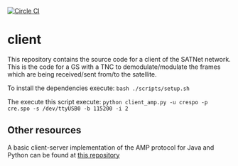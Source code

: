 [![Circle CI](https://circleci.com/gh/satnet-project/client.svg?style=shield)](https://circleci.com/gh/satnet-project/client)

client
======

This repository contains the source code for a client of the SATNet network. This is the code for a GS with a TNC to demodulate/modulate the frames which are being received/sent from/to the satellite.

To install the dependencies execute:
```bash ./scripts/setup.sh```

The execute this script execute:
```python client_amp.py -u crespo -p cre.spo -s /dev/ttyUSB0 -b 115200 -i 2```

Other resources
---------------
A basic client-server implementation of the AMP protocol for Java and Python can be found at [this repository](https://github.com/xcrespo/Twisted-AMP-bidirectional)
